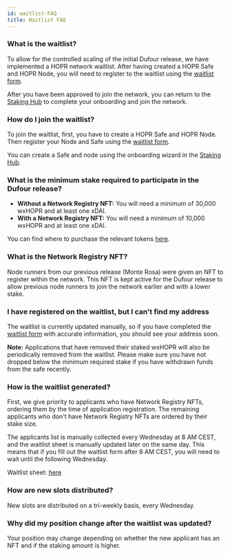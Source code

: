 ```yaml
---
id: waitlist-FAQ
title: Waitlist FAQ
---
```


### What is the waitlist?

To allow for the controlled scaling of the initial Dufour release, we have implemented a HOPR network waitlist. After having created a HOPR Safe and HOPR Node, you will need to register to the waitlist using the [waitlist form](https://cryptpad.fr/form/#/2/form/view/7TwSgsF+CnW-aw24uyPlE4Gej3DX-jjeYmyk9-Q-6RQ). 

After you have been approved to join the network, you can return to the [Staking Hub](https://hub.hoprnet.org/) to complete your onboarding and join the network.

### How do I join the waitlist?

To join the waitlist, first, you have to create a HOPR Safe and HOPR Node. Then register your Node and Safe using the [waitlist form](https://cryptpad.fr/form/#/2/form/view/7TwSgsF+CnW-aw24uyPlE4Gej3DX-jjeYmyk9-Q-6RQ). 

You can create a Safe and node using the onboarding wizard in the [Staking Hub](https://hub.hoprnet.org/).

### What is the minimum stake required to participate in the Dufour release?

- **Without a Network Registry NFT:** You will need a minimum of 30,000 wxHOPR and at least one xDAI.
- **With a Network Registry NFT:** You will need a minimum of 10,000 wxHOPR and at least one xDAI.

You can find where to purchase the relevant tokens [here](../staking/how-to-get-hopr.md).

### What is the Network Registry NFT?

Node runners from our previous release (Monte Rosa) were given an NFT to register within the network. This NFT is kept active for the Dufour release to allow previous node runners to join the network earlier and with a lower stake.

### I have registered on the waitlist, but I can't find my address

The waitlist is currently updated manually, so if you have completed the [waitlist form](https://cryptpad.fr/form/#/2/form/view/7TwSgsF+CnW-aw24uyPlE4Gej3DX-jjeYmyk9-Q-6RQ) with accurate information, you should see your address soon. 

**Note:** Applications that have removed their staked wxHOPR will also be periodically removed from the waitlist. Please make sure you have not dropped below the minimum required stake if you have withdrawn funds from the safe recently.

### How is the waitlist generated?

First, we give priority to applicants who have Network Registry NFTs, ordering them by the time of application registration. The remaining applicants who don't have Network Registry NFTs are ordered by their stake size.

The applicants list is manually collected every Wednesday at 8 AM CEST, and the waitlist sheet is manually updated later on the same day. This means that if you fill out the waitlist form after 8 AM CEST, you will need to wait until the following Wednesday.

Waitlist sheet: [here](https://cryptpad.fr/form/#/2/form/view/7TwSgsF+CnW-aw24uyPlE4Gej3DX-jjeYmyk9-Q-6RQ)

### How are new slots distributed?

New slots are distributed on a tri-weekly basis, every Wednesday.

### Why did my position change after the waitlist was updated?

Your position may change depending on whether the new applicant has an NFT and if the staking amount is higher.